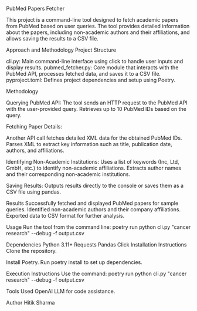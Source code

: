 PubMed Papers Fetcher

This project is a command-line tool designed to fetch academic papers from PubMed based on user queries. The tool provides detailed information about the papers, including non-academic authors and their affiliations, and allows saving the results to a CSV file.

Approach and Methodology
Project Structure

cli.py: Main command-line interface using click to handle user inputs and display results.
pubmed_fetcher.py: Core module that interacts with the PubMed API, processes fetched data, and saves it to a CSV file.
pyproject.toml: Defines project dependencies and setup using Poetry.

Methodology

Querying PubMed API:
The tool sends an HTTP request to the PubMed API with the user-provided query.
Retrieves up to 10 PubMed IDs based on the query.

Fetching Paper Details:

Another API call fetches detailed XML data for the obtained PubMed IDs.
Parses XML to extract key information such as title, publication date, authors, and affiliations.

Identifying Non-Academic Institutions:
Uses a list of keywords (Inc, Ltd, GmbH, etc.) to identify non-academic affiliations.
Extracts author names and their corresponding non-academic institutions.

Saving Results:
Outputs results directly to the console or saves them as a CSV file using pandas.

Results
Successfully fetched and displayed PubMed papers for sample queries.
Identified non-academic authors and their company affiliations.
Exported data to CSV format for further analysis.

Usage
Run the tool from the command line:
poetry run python cli.py "cancer research" --debug -f output.csv

Dependencies
Python 3.11+
Requests
Pandas
Click
Installation Instructions
Clone the repository.

Install Poetry.
Run poetry install to set up dependencies.

Execution Instructions
Use the command:
poetry run python cli.py "cancer research" --debug -f output.csv

Tools Used
OpenAI LLM for code assistance.

Author
Hitik Sharma
